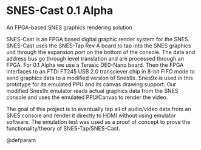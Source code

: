 # SNES-Cast 0.1 Alpha
An FPGA-based SNES graphics rendering solution

SNES-Cast is an FPGA based digital graphic render system for the SNES. SNES-Cast uses the SNES-Tap Rev A board to tap
into the SNES graphics unit through the expansion port on the bottom of the console. The data and address bus go
through level translation and are processed through an FPGA. For 0.1 Alpha we use a Terasic DE0-Nano board. Then the
FPGA interfaces to an FTDI FT245 USB 2.0 transciever chip in 8-bit FIFO mode to send graphics data to a modified
version of Snes9x. Snes9x is used in this prototype for its emulated PPU and its canvas drawing support. Our modified
Snes9x emulator reads actual graphics data from the SNES console and uses the emulated PPU/Canvas to render the video.

The goal of this project is to eventually tap all of audio/video data from an SNES console and render it directly to
HDMI without using emulator software. The emulation test was used as a proof of concept to prove the functionality/theory of
SNES-Tap/SNES-Cast.

@defparam
